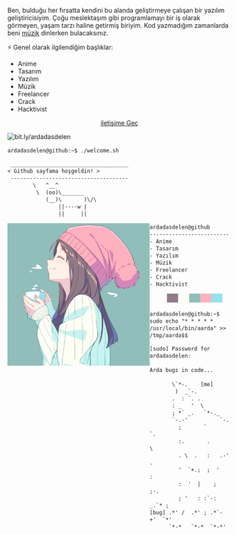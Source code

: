 

Ben, bulduğu her fırsatta kendini bu alanda geliştirmeye 
çalışan bir yazılım geliştiricisiyim. Çoğu meslektaşım 
gibi programlamayı bir iş olarak görmeyen, yaşam tarzı 
haline getirmiş biriyim. Kod yazmadığım zamanlarda beni 
[müzik](https://open.spotify.com/playlist/5eDSCFxhEJLtrHHoEUUuKA) dinlerken bulacaksınız.


⚡ Genel olarak ilgilendiğim başlıklar:
- Anime
- Tasarım
- Yazılım
- Müzik
- Freelancer
- Crack
- Hacktivist


<p align="center">
<a href="https://bit.ly/ardadasdelen">iletişime Geç</i></a>
</p>
  

![bit.ly/ardadasdelen](https://github-readme-stats.vercel.app/api?username=ardadasdelen&show_icons=true&hide_title=true&theme=radical&text_color=FF9DD9)



```console
ardadasdelen@github:~$ ./welcome.sh
```

```
 _____________________________________
< Github sayfama hoşgeldin! >
 ------------------------------------- 
        \   ^__^
         \  (oo)\_______
            (__)\       )\/\
                ||----w |
                ||     ||
```

<img align="left" src="https://github.com/TryKatChup/TryKatChup/blob/main/cropped.jpg" alt="Unfortunately I didn't find the author of the pic, feel to open a pull request if found" width="320" /> 

```
ardadasdelen@github
-------------------------
- Anime
- Tasarım
- Yazılım
- Müzik
- Freelancer
- Crack
- Hacktivist
```

<p align="left">
  &nbsp; &nbsp; &nbsp; &nbsp; &nbsp;
<img alt="#917b88" src="https://raw.githubusercontent.com/TryKatChup/TryKatChup/main/img/917b88.png" width="25" height="20" /><img alt="#fdfef6" src="https://raw.githubusercontent.com/TryKatChup/TryKatChup/main/img/fdfef6.png" width="25" height="20" /><img alt="#91bebb" src="https://raw.githubusercontent.com/TryKatChup/TryKatChup/main/img/91bebb.png" width="25" height="20" /><img alt="#feb2bf" src="https://raw.githubusercontent.com/TryKatChup/TryKatChup/main/img/feb2bf.png" width="25" height="20" /><img alt="#95e3ed" src="https://raw.githubusercontent.com/TryKatChup/TryKatChup/main/img/95e3ed.png" width="25" height="20" />
</p>

```console
ardadasdelen@github:~$ sudo echo "* * * * * /usr/local/bin/aarda" >> /tmp/aarda$$
```

```
[sudo] Password for ardadasdelen:

Arda bugs in code...
                              
       \`*-.    [me]              
        )  _`-.                 
       .  : `. .                
       : _   '  \               
       ; *` _.   `*-._          
       `-.-'          `-.       
         ;       `       `.     
         :.       .        \    
         . \  .   :   .-'   .   
         '  `+.;  ;  '      :   
         :  '  |    ;       ;-. 
         ; '   : :`-:     _.`* ;
[bug] .*' /  .*' ; .*`- +'  `*' 
      `*-*   `*-*  `*-*'
```
